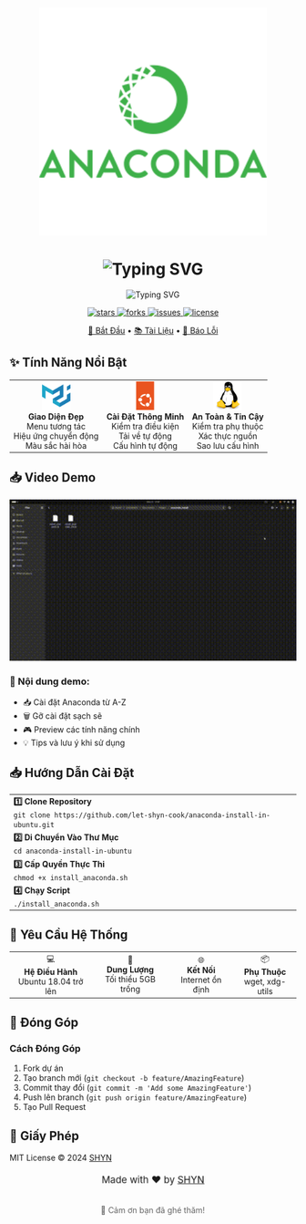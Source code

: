 <div align="center">
  <img src="https://raw.githubusercontent.com/devicons/devicon/master/icons/anaconda/anaconda-original-wordmark.svg" width="400px" alt="logo">

<h1 align="center">
  <img src="https://readme-typing-svg.herokuapp.com?font=Fira+Code&weight=600&size=40&pause=1000&color=2ECC40&center=true&vCenter=true&random=false&width=500&lines=%F0%9F%90%8D+Anaconda+Installer" alt="Typing SVG" />
</h1>

<p align="center">
  <img src="https://readme-typing-svg.herokuapp.com?font=Fira+Code&pause=1000&color=00B4AB&center=true&vCenter=true&random=false&width=800&lines=%F0%9F%9A%80+Script+c%C3%A0i+%C4%91%E1%BA%B7t+Anaconda+t%E1%BB%B1+%C4%91%E1%BB%99ng+v%E1%BB%9Bi+giao+di%E1%BB%87n+%C4%91%E1%BA%B9p+m%E1%BA%AFt" alt="Typing SVG" />
</p>

<div align="center">
  <a href="https://github.com/let-shyn-cook/anaconda-install-in-ubuntu/stargazers">
    <img src="https://img.shields.io/github/stars/let-shyn-cook/anaconda-install-in-ubuntu?style=for-the-badge&color=yellow&labelColor=black" alt="stars">
  </a>
  <a href="https://github.com/let-shyn-cook/anaconda-install-in-ubuntu/network/members">
    <img src="https://img.shields.io/github/forks/let-shyn-cook/anaconda-install-in-ubuntu?style=for-the-badge&color=blue&labelColor=black" alt="forks">
  </a>
  <a href="https://github.com/let-shyn-cook/anaconda-install-in-ubuntu/issues">
    <img src="https://img.shields.io/github/issues/let-shyn-cook/anaconda-install-in-ubuntu?style=for-the-badge&color=red&labelColor=black" alt="issues">
  </a>
  <a href="https://github.com/let-shyn-cook/anaconda-install-in-ubuntu/blob/main/LICENSE">
    <img src="https://img.shields.io/github/license/let-shyn-cook/anaconda-install-in-ubuntu?style=for-the-badge&color=green&labelColor=black" alt="license">
  </a>
</div>

<p align="center">
  <a href="#hướng-dẫn-cài-đặt">🚀 Bắt Đầu</a> •
  <a href="#tính-năng-nổi-bật">📚 Tài Liệu</a> •
  <a href="https://github.com/let-shyn-cook/anaconda-install-in-ubuntu/issues">🐛 Báo Lỗi</a>
</p>
</div>

## ✨ Tính Năng Nổi Bật

<div align="center">
  <table>
    <tr>
      <td align="center">
        <img src="https://raw.githubusercontent.com/devicons/devicon/master/icons/materialui/materialui-original.svg" width="50px"><br>
        <b>Giao Diện Đẹp</b><br>
        Menu tương tác<br>
        Hiệu ứng chuyển động<br>
        Màu sắc hài hòa
      </td>
      <td align="center">
        <img src="https://raw.githubusercontent.com/devicons/devicon/master/icons/ubuntu/ubuntu-plain.svg" width="50px"><br>
        <b>Cài Đặt Thông Minh</b><br>
        Kiểm tra điều kiện<br>
        Tải về tự động<br>
        Cấu hình tự động
      </td>
      <td align="center">
        <img src="https://raw.githubusercontent.com/devicons/devicon/master/icons/linux/linux-original.svg" width="50px"><br>
        <b>An Toàn & Tin Cậy</b><br>
        Kiểm tra phụ thuộc<br>
        Xác thực nguồn<br>
        Sao lưu cấu hình
      </td>
    </tr>
  </table>
</div>

## 📥 Video Demo

<div align="center">
  <a href="https://github.com/let-shyn-cook/anaconda-install-in-ubuntu/blob/main/video/demo-install.mp4">
    <img src="https://github.com/let-shyn-cook/anaconda-install-in-ubuntu/blob/main/image/preview.gif" alt="Demo Video" width="800px"/>
  </a>
</div>

### 🎯 Nội dung demo:
- 📥 Cài đặt Anaconda từ A-Z
- 🗑️ Gỡ cài đặt sạch sẽ
- 🎮 Preview các tính năng chính
- 💡 Tips và lưu ý khi sử dụng

## 📥 Hướng Dẫn Cài Đặt

<div align="center">
  <table>
    <tr>
      <td>
        <b>1️⃣ Clone Repository</b><br>
        <code>git clone https://github.com/let-shyn-cook/anaconda-install-in-ubuntu.git</code>
      </td>
    </tr>
    <tr>
      <td>
        <b>2️⃣ Di Chuyển Vào Thư Mục</b><br>
        <code>cd anaconda-install-in-ubuntu</code>
      </td>
    </tr>
    <tr>
      <td>
        <b>3️⃣ Cấp Quyền Thực Thi</b><br>
        <code>chmod +x install_anaconda.sh</code>
      </td>
    </tr>
    <tr>
      <td>
        <b>4️⃣ Chạy Script</b><br>
        <code>./install_anaconda.sh</code>
      </td>
    </tr>
  </table>
</div>

## 🎯 Yêu Cầu Hệ Thống

<div align="center">
  <table>
    <tr>
      <td align="center">💻<br><b>Hệ Điều Hành</b><br>Ubuntu 18.04 trở lên</td>
      <td align="center">💾<br><b>Dung Lượng</b><br>Tối thiểu 5GB trống</td>
      <td align="center">🌐<br><b>Kết Nối</b><br>Internet ổn định</td>
      <td align="center">📦<br><b>Phụ Thuộc</b><br>wget, xdg-utils</td>
    </tr>
  </table>
</div>

## 🤝 Đóng Góp

### Cách Đóng Góp
1. Fork dự án
2. Tạo branch mới (`git checkout -b feature/AmazingFeature`)
3. Commit thay đổi (`git commit -m 'Add some AmazingFeature'`)
4. Push lên branch (`git push origin feature/AmazingFeature`)
5. Tạo Pull Request

## 📝 Giấy Phép

MIT License © 2024 [SHYN](https://github.com/let-shyn-cook)

<div align="center">
  <div class="thank-you">
    Made with ❤️ by <a href="https://github.com/let-shyn-cook">SHYN</a>
  </div>
  
  <div class="wave">
    👋 Cảm ơn bạn đã ghé thăm!
  </div>
</div>

<style>
.thank-you {
  margin: 20px 0;
  font-size: 1.2em;
  animation: pulse 2s infinite;
}

.wave {
  animation: wave 2.5s infinite;
  transform-origin: 70% 70%;
  display: inline-block;
  margin-top: 15px;
  color: #666;
}

@keyframes pulse {
  0% { transform: scale(1); }
  50% { transform: scale(1.1); }
  100% { transform: scale(1); }
}

@keyframes wave {
  0% { transform: rotate(0deg); }
  10% { transform: rotate(14deg); }
  20% { transform: rotate(-8deg); }
  30% { transform: rotate(14deg); }
  40% { transform: rotate(-4deg); }
  50% { transform: rotate(10deg); }
  60% { transform: rotate(0deg); }
  100% { transform: rotate(0deg); }
}
</style>
